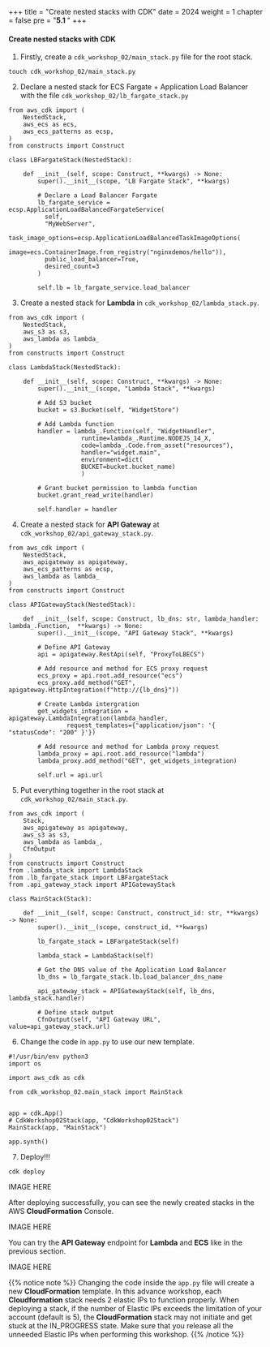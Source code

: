 +++
title = "Create nested stacks with CDK"
date = 2024
weight = 1
chapter = false
pre = "<b>5.1 </b>"
+++

#### Create nested stacks with CDK

1. Firstly, create a `cdk_workshop_02/main_stack.py` file for the root stack.

```
touch cdk_workshop_02/main_stack.py
```

2. Declare a nested stack for ECS Fargate + Application Load Balancer with the file `cdk_workshop_02/lb_fargate_stack.py`

```
from aws_cdk import (
    NestedStack,
    aws_ecs as ecs,
    aws_ecs_patterns as ecsp,
)
from constructs import Construct

class LBFargateStack(NestedStack):

    def __init__(self, scope: Construct, **kwargs) -> None:
        super().__init__(scope, "LB Fargate Stack", **kwargs)

        # Declare a Load Balancer Fargate 
        lb_fargate_service = ecsp.ApplicationLoadBalancedFargateService(
          self, 
          "MyWebServer",
          task_image_options=ecsp.ApplicationLoadBalancedTaskImageOptions(
              image=ecs.ContainerImage.from_registry("nginxdemos/hello")),
          public_load_balancer=True,
          desired_count=3
        )
        
        self.lb = lb_fargate_service.load_balancer
```

3. Create a nested stack for **Lambda** in `cdk_workshop_02/lambda_stack.py`.

```
from aws_cdk import (
    NestedStack,
    aws_s3 as s3,
    aws_lambda as lambda_
)
from constructs import Construct

class LambdaStack(NestedStack):

    def __init__(self, scope: Construct, **kwargs) -> None:
        super().__init__(scope, "Lambda Stack", **kwargs)

        # Add S3 bucket
        bucket = s3.Bucket(self, "WidgetStore")
        
        # Add Lambda function
        handler = lambda_.Function(self, "WidgetHandler",
                    runtime=lambda_.Runtime.NODEJS_14_X,
                    code=lambda_.Code.from_asset("resources"),
                    handler="widget.main",
                    environment=dict(
                    BUCKET=bucket.bucket_name)
                    )
        
        # Grant bucket permission to lambda function
        bucket.grant_read_write(handler)
        
        self.handler = handler
```

4. Create a nested stack for **API Gateway** at `cdk_workshop_02/api_gateway_stack.py`.

```
from aws_cdk import (
    NestedStack,
    aws_apigateway as apigateway,
    aws_ecs_patterns as ecsp,
    aws_lambda as lambda_
)
from constructs import Construct

class APIGatewayStack(NestedStack):

    def __init__(self, scope: Construct, lb_dns: str, lambda_handler: lambda_.Function,  **kwargs) -> None:
        super().__init__(scope, "API Gateway Stack", **kwargs)

        # Define API Gateway
        api = apigateway.RestApi(self, "ProxyToLBECS")

        # Add resource and method for ECS proxy request
        ecs_proxy = api.root.add_resource("ecs")
        ecs_proxy.add_method("GET", apigateway.HttpIntegration(f"http://{lb_dns}"))

        # Create Lambda intergration
        get_widgets_integration = apigateway.LambdaIntegration(lambda_handler,
                request_templates={"application/json": '{ "statusCode": "200" }'})
        
        # Add resource and method for Lambda proxy request
        lambda_proxy = api.root.add_resource("lambda")
        lambda_proxy.add_method("GET", get_widgets_integration)
        
        self.url = api.url
```

5. Put everything together in the root stack at `cdk_workshop_02/main_stack.py`.

```
from aws_cdk import (
    Stack,
    aws_apigateway as apigateway,
    aws_s3 as s3,
    aws_lambda as lambda_,
    CfnOutput
)
from constructs import Construct
from .lambda_stack import LambdaStack
from .lb_fargate_stack import LBFargateStack
from .api_gateway_stack import APIGatewayStack

class MainStack(Stack):

    def __init__(self, scope: Construct, construct_id: str, **kwargs) -> None:
        super().__init__(scope, construct_id, **kwargs)
        
        lb_fargate_stack = LBFargateStack(self)
        
        lambda_stack = LambdaStack(self)
        
        # Get the DNS value of the Application Load Balancer 
        lb_dns = lb_fargate_stack.lb.load_balancer_dns_name
        
        api_gateway_stack = APIGatewayStack(self, lb_dns, lambda_stack.handler)
        
        # Define stack output
        CfnOutput(self, "API Gateway URL", value=api_gateway_stack.url)
```

6. Change the code in `app.py` to use our new template.

```
#!/usr/bin/env python3
import os

import aws_cdk as cdk

from cdk_workshop_02.main_stack import MainStack


app = cdk.App()
# CdkWorkshop02Stack(app, "CdkWorkshop02Stack")
MainStack(app, "MainStack")

app.synth()
```

7. Deploy!!!

```
cdk deploy
```

IMAGE HERE

After deploying successfully, you can see the newly created stacks in the AWS **CloudFormation** Console.

IMAGE HERE

You can try the **API Gateway** endpoint for **Lambda** and **ECS** like in the previous section.

IMAGE HERE

{{% notice note %}}
Changing the code inside the `app.py` file will create a new **CloudFormation** template. In this advance workshop, each **Cloudformation** stack needs 2 elastic IPs to function properly. When deploying a stack, if the number of Elastic IPs exceeds the limitation of your account (default is 5), the **CloudFormation** stack may not initiate and get stuck at the IN_PROGRESS state. Make sure that you release all the unneeded Elastic IPs when performing this workshop.
{{% /notice %}}